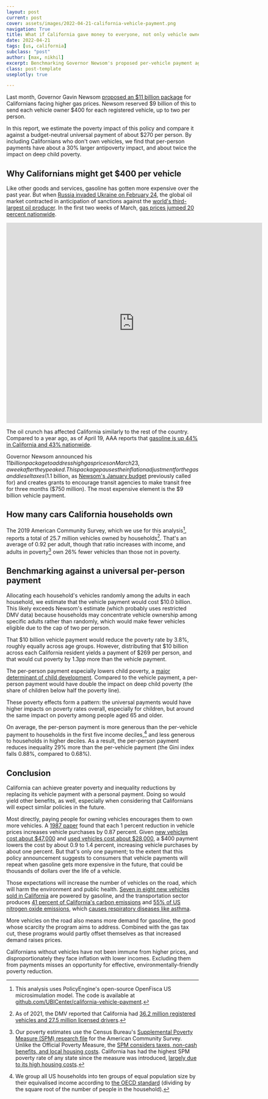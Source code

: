```yaml
---
layout: post
current: post
cover: assets/images/2022-04-21-california-vehicle-payment.png
navigation: True
title: What if California gave money to everyone, not only vehicle owners?
date: 2022-04-21
tags: [us, california]
subclass: "post"
author: [max, nikhil]
excerpt: Benchmarking Governor Newsom's proposed per-vehicle payment against a per-person payment.
class: post-template
useplotly: true

---
```


Last month, Governor Gavin Newsom [proposed an $11 billion package](https://www.gov.ca.gov/2022/03/23/governor-newsom-proposes-11-billion-relief-package-for-californians-facing-higher-gas-prices/) for Californians facing higher gas prices. Newsom reserved $9 billion of this to send each vehicle owner $400 for each registered vehicle, up to two per person.

In this report, we estimate the poverty impact of this policy and compare it against a budget-neutral universal payment of about $270 per person. By including Californians who don't own vehicles, we find that per-person payments have about a 30% larger antipoverty impact, and about twice the impact on deep child poverty.

## Why Californians might get $400 per vehicle

Like other goods and services, gasoline has gotten more expensive over the past year. But when [Russia invaded Ukraine on February 24](https://www.usnews.com/news/best-countries/slideshows/a-timeline-of-the-russia-ukraine-conflict), the global oil market contracted in anticipation of sanctions against the [world's third-largest oil producer](https://www.eia.gov/tools/faqs/faq.php?id=709&t=6). In the first two weeks of March, [gas prices jumped 20 percent nationwide](https://fred.stlouisfed.org/series/GASREGW).

<iframe src="https://fred.stlouisfed.org/graph/graph-landing.php?g=OoCX&width=670&height=475" scrolling="no" frameborder="0" style="overflow:hidden; width:670px; height:525px;" allowTransparency="true" loading="lazy"></iframe>

The oil crunch has affected California similarly to the rest of the country. Compared to a year ago, as of April 19, AAA reports that [gasoline is up 44% in California and 43% nationwide](https://gasprices.aaa.com/?state=CA).

Governor Newsom announced his $11 billion package to address high gas prices on March 23, a week after they peaked. This package pauses the inflation adjustment for the gas and diesel taxes ($1.1 billion, as [Newsom's January budget](https://www.ebudget.ca.gov/2022-23/pdf/BudgetSummary/FullBudgetSummary.pdf#page=216) previously called for) and creates grants to encourage transit agencies to make transit free for three months ($750 million). The most expensive element is the $9 billion vehicle payment.

## How many cars California households own

The 2019 American Community Survey, which we use for this analysis[^1], reports a total of 25.7 million vehicles owned by households[^2]. That's an average of 0.92 per adult, though that ratio increases with income, and adults in poverty[^3] own 26% fewer vehicles than those not in poverty.


[^1]: This analysis uses PolicyEngine's open-source OpenFisca US microsimulation model. The code is available at [github.com/UBICenter/california-vehicle-payment](https://github.com/UBICenter/california-vehicle-payment).

[^2]: As of 2021, the DMV reported that California had [36.2 million registered vehicles and 27.5 million licensed drivers](https://www.dmv.ca.gov/portal/file/california-dmv-statistics-pdf/). 

[^3]: Our poverty estimates use the Census Bureau's [Supplemental Poverty Measure (SPM) research file](https://www.census.gov/data/datasets/time-series/demo/supplemental-poverty-measure/acs-research-files.html) for the American Community Survey. Unlike the Official Poverty Measure, the [SPM considers taxes, non-cash benefits, and local housing costs](https://www.census.gov/topics/income-poverty/supplemental-poverty-measure.html). California has had the highest SPM poverty rate of any state since the measure was introduced, [largely due to its high housing costs](https://www.ubicenter.org/california-ab65-calubi).


<div>
  <script>
    $(document).ready(function(){
      $("#graph_graph_1_1").load("{{site.baseurl}}resources/graph_1_1.html");
    });
  </script>
</div>
<div id = "graph_graph_1_1"></div>

<div>
  <script>
    $(document).ready(function(){
      $("#graph_graph_1_2").load("{{site.baseurl}}resources/graph_1_2.html");
    });
  </script>
</div>
<div id = "graph_graph_1_2"></div>

## Benchmarking against a universal per-person payment

Allocating each household's vehicles randomly among the adults in each household, we estimate that the vehicle payment would cost $10.0 billion. This likely exceeds Newsom's estimate (which probably uses restricted DMV data) because households may concentrate vehicle ownership among specific adults rather than randomly, which would make fewer vehicles eligible due to the cap of two per person.

That $10 billion vehicle payment would reduce the poverty rate by 3.8%, roughly equally across age groups. However, distributing that $10 billion across each California resident yields a payment of $269 per person, and that would cut poverty by 1.3pp more than the vehicle payment.

<div>
  <script>
    $(document).ready(function(){
      $("#graph_graph_3_1").load("{{site.baseurl}}resources/graph_3_1.html");
    });
  </script>
</div>
<div id = "graph_graph_3_1"></div>

The per-person payment especially lowers child poverty, a [major determinant of child development](https://child-allowance.ubicenter.org/empirical.html). Compared to the vehicle payment, a per-person payment would have double the impact on deep child poverty (the share of children below half the poverty line).

<div>
  <script>
    $(document).ready(function(){
      $("#graph_graph_5_1").load("{{site.baseurl}}resources/graph_5_1.html");
    });
  </script>
</div>
<div id = "graph_graph_5_1"></div>

These poverty effects form a pattern: the universal payments would have higher impacts on poverty rates overall, especially for children, but around the same impact on poverty among people aged 65 and older.

<div>
  <script>
    $(document).ready(function(){
      $("#graph_graph_7_1").load("{{site.baseurl}}resources/graph_7_1.html");
    });
  </script>
</div>
<div id = "graph_graph_7_1"></div>

On average, the per-person payment is more generous than the per-vehicle payment to households in the first five income deciles,[^4] and less generous to households in higher deciles. As a result, the per-person payment reduces inequality 29% more than the per-vehicle payment (the Gini index falls 0.88%, compared to 0.68%).


[^4]: We group all US households into ten groups of equal population size by their equivalised income according to [the OECD standard](https://www.oecd.org/economy/growth/OECD-Note-EquivalenceScales.pdf) (dividing by the square root of the number of people in the household).

<div>
  <script>
    $(document).ready(function(){
      $("#graph_graph_9_1").load("{{site.baseurl}}resources/graph_9_1.html");
    });
  </script>
</div>
<div id = "graph_graph_9_1"></div>

## Conclusion

California can achieve greater poverty and inequality reductions by replacing its vehicle payment with a personal payment. Doing so would yield other benefits, as well, especially when considering that Californians will expect similar policies in the future.

Most directly, paying people for owning vehicles encourages them to own more vehicles. A [1987 paper](https://lindseyresearch.com/wp-content/uploads/2021/12/NHTSA-2021-0053-1575-Exhibit-41-McCarthy-1996.pdf) found that each 1 percent reduction in vehicle prices increases vehicle purchases by 0.87 percent. Given [new vehicles cost about $47,000](https://www.kbb.com/car-news/average-new-car-price-tops-47000/) and [used vehicles cost about $28,000](https://www.kbb.com/car-news/average-used-car-price-now-over-28000/), a $400 payment lowers the cost by about 0.9 to 1.4 percent, increasing vehicle purchases by about one percent. But that's only one payment; to the extent that this policy announcement suggests to consumers that vehicle payments will repeat when gasoline gets more expensive in the future, that could be thousands of dollars over the life of a vehicle.

Those expectations will increase the number of vehicles on the road, which will harm the environment and public health. [Seven in eight new vehicles sold in California](https://www.gov.ca.gov/2022/02/25/california-leads-the-nations-zev-market-surpassing-1-million-electric-vehicles-sold/#:~:text=Over%20the%20past%2010%20years,other%20zero%2Demission%20vehicle%20metrics%2C) are powered by gasoline, and the transportation sector produces [41 percent of California's carbon emissions](https://ww2.arb.ca.gov/ghg-inventory-data) and [55% of US nitrogen oxide emissions](https://www.epa.gov/transportation-air-pollution-and-climate-change/smog-soot-and-other-air-pollution-transportation), which [causes respiratory diseases like asthma](https://www.epa.gov/no2-pollution/basic-information-about-no2).

More vehicles on the road also means more demand for gasoline, the good whose scarcity the program aims to address. Combined with the gas tax cut, these programs would partly offset themselves as that increased demand raises prices.

Californians without vehicles have not been immune from higher prices, and disproportionately they face inflation with lower incomes. Excluding them from payments misses an opportunity for effective, environmentally-friendly poverty reduction.